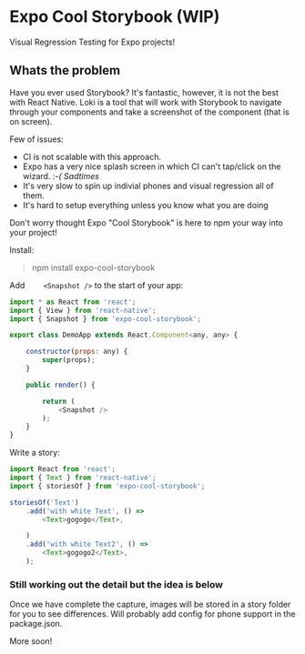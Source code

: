 # Expo Cool Storybook (WIP)

Visual Regression Testing for Expo projects!

## Whats the problem

Have you ever used Storybook? It's fantastic, however, it is not the best with React Native. Loki is a tool that will work with Storybook to navigate through your components and take a screenshot of the component (that is on screen).

Few of issues:

- CI is not scalable with this approach.
- Expo has a very nice splash screen in which CI can't tap/click on the wizard. *:-( Sadtimes*
- It's very slow to spin up indivial phones and visual regression all of them.
- It's hard to setup everything unless you know what you are doing

Don't worry thought Expo "Cool Storybook" is here to npm your way into your project!

Install: 

> npm install expo-cool-storybook

Add ```    <Snapshot />``` to the start of your app:

```javascript
import * as React from 'react';
import { View } from 'react-native';
import { Snapshot } from 'expo-cool-storybook';

export class DemoApp extends React.Component<any, any> {

    constructor(props: any) {
        super(props);
    }

    public render() {

        return (
            <Snapshot />
        );
    }
}
```

Write a story: 

```javascript
import React from 'react';
import { Text } from 'react-native';
import { storiesOf } from 'expo-cool-storybook';

storiesOf('Text')
    .add('with white Text', () =>
        <Text>gogogo</Text>,

    )
    .add('with white Text2', () =>
        <Text>gogogo2</Text>,
    );

```

### Still working out the detail but the idea is below

Once we have complete the capture, images will be stored in a story folder for you to see differences. Will probably add config for phone support in the package.json.

More soon!
